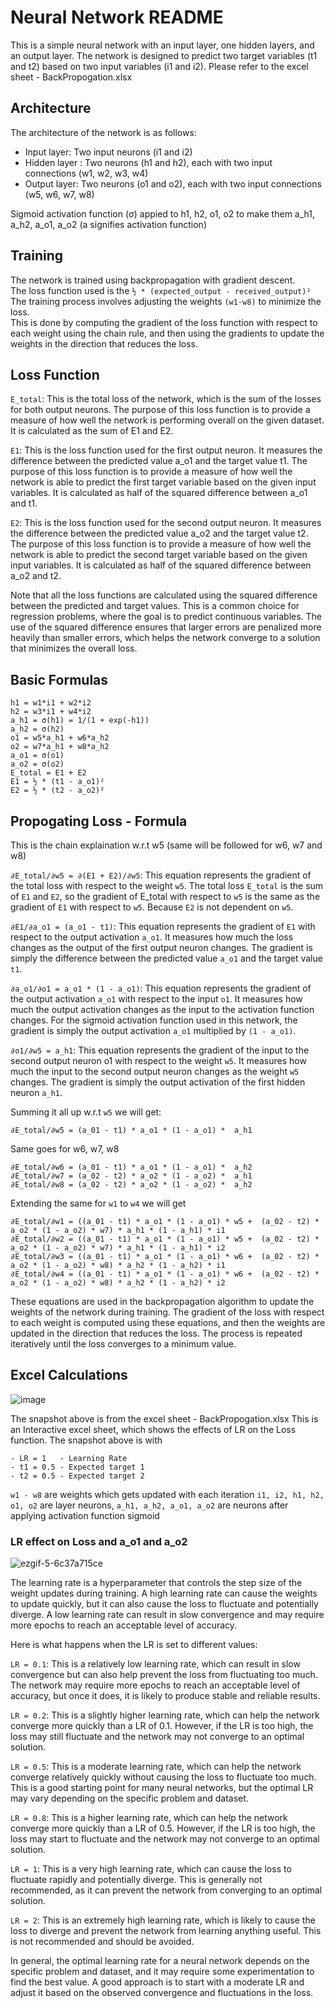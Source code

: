 # Neural Network README
This is a simple neural network with an input layer, one hidden layers, and an output layer. The network is designed to predict two target variables (t1 and t2) based on two input variables (i1 and i2). Please refer to the excel sheet - BackPropogation.xlsx

## Architecture
The architecture of the network is as follows:
- Input layer: Two input neurons (i1 and i2)
- Hidden layer : Two neurons (h1 and h2), each with two input connections (w1, w2, w3, w4)
- Output layer: Two neurons (o1 and o2), each with two input connections (w5, w6, w7, w8)

Sigmoid activation function (σ) appied to h1, h2, o1, o2 to make them a_h1, a_h2, a_o1, a_o2 (a signifies activation function)

## Training
The network is trained using backpropagation with gradient descent. <br>
The loss function used is the `½ * (expected_output - received_output)²` <br>
The training process involves adjusting the weights `(w1-w8)` to minimize the loss.<br> 
This is done by computing the gradient of the loss function with respect to each weight using the chain rule, and then using the gradients to update the weights in the direction that reduces the loss.

## Loss Function
`E_total`: This is the total loss of the network, which is the sum of the losses for both output neurons. The purpose of this loss function is to provide a measure of how well the network is performing overall on the given dataset. It is calculated as the sum of E1 and E2.

`E1`: This is the loss function used for the first output neuron. It measures the difference between the predicted value a_o1 and the target value t1. The purpose of this loss function is to provide a measure of how well the network is able to predict the first target variable based on the given input variables. It is calculated as half of the squared difference between a_o1 and t1.

`E2`: This is the loss function used for the second output neuron. It measures the difference between the predicted value a_o2 and the target value t2. The purpose of this loss function is to provide a measure of how well the network is able to predict the second target variable based on the given input variables. It is calculated as half of the squared difference between a_o2 and t2.

Note that all the loss functions are calculated using the squared difference between the predicted and target values. This is a common choice for regression problems, where the goal is to predict continuous variables. The use of the squared difference ensures that larger errors are penalized more heavily than smaller errors, which helps the network converge to a solution that minimizes the overall loss.

## Basic Formulas
```
h1 = w1*i1 + w2*i2
h2 = w3*i1 + w4*i2
a_h1 = σ(h1) = 1/(1 + exp(-h1))
a_h2 = σ(h2)
o1 = w5*a_h1 + w6*a_h2
o2 = w7*a_h1 + w8*a_h2
a_o1 = σ(o1)
a_o2 = σ(o2)
E_total = E1 + E2
E1 = ½ * (t1 - a_o1)²
E2 = ½ * (t2 - a_o2)²
```

## Propogating Loss - Formula
This is the chain explaination w.r.t w5 (same will be followed for w6, w7 and w8)

`∂E_total/∂w5 = ∂(E1 + E2)/∂w5`: This equation represents the gradient of the total loss with respect to the weight `w5`. The total loss `E_total` is the sum of `E1` and `E2`, so the gradient of E_total with respect to `w5` is the same as the gradient of `E1` with respect to `w5`. Because `E2` is not dependent on `w5`.

`∂E1/∂a_o1 = (a_o1 - t1)`: This equation represents the gradient of `E1` with respect to the output activation `a_o1`. It measures how much the loss changes as the output of the first output neuron changes. The gradient is simply the difference between the predicted value `a_o1` and the target value `t1`.

`∂a_o1/∂o1 = a_o1 * (1 - a_o1)`: This equation represents the gradient of the output activation `a_o1` with respect to the input `o1`. It measures how much the output activation changes as the input to the activation function changes. For the sigmoid activation function used in this network, the gradient is simply the output activation `a_o1` multiplied by `(1 - a_o1)`.

`∂o1/∂w5 = a_h1`: This equation represents the gradient of the input to the second output neuron o1 with respect to the weight `w5`. It measures how much the input to the second output neuron changes as the weight `w5` changes. The gradient is simply the output activation of the first hidden neuron `a_h1`.

Summing it all up w.r.t `w5` we will get: 
```
∂E_total/∂w5 = (a_01 - t1) * a_o1 * (1 - a_o1) *  a_h1
```

Same goes for w6, w7, w8
```
∂E_total/∂w6 = (a_01 - t1) * a_o1 * (1 - a_o1) *  a_h2
∂E_total/∂w7 = (a_02 - t2) * a_o2 * (1 - a_o2) *  a_h1
∂E_total/∂w8 = (a_02 - t2) * a_o2 * (1 - a_o2) *  a_h2
```
Extending the same for `w1` to `w4` we will get 
```
∂E_total/∂w1 = ((a_01 - t1) * a_o1 * (1 - a_o1) * w5 +  (a_02 - t2) * a_o2 * (1 - a_o2) * w7) * a_h1 * (1 - a_h1) * i1
∂E_total/∂w2 = ((a_01 - t1) * a_o1 * (1 - a_o1) * w5 +  (a_02 - t2) * a_o2 * (1 - a_o2) * w7) * a_h1 * (1 - a_h1) * i2
∂E_total/∂w3 = ((a_01 - t1) * a_o1 * (1 - a_o1) * w6 +  (a_02 - t2) * a_o2 * (1 - a_o2) * w8) * a_h2 * (1 - a_h2) * i1
∂E_total/∂w4 = ((a_01 - t1) * a_o1 * (1 - a_o1) * w6 +  (a_02 - t2) * a_o2 * (1 - a_o2) * w8) * a_h2 * (1 - a_h2) * i2
```
These equations are used in the backpropagation algorithm to update the weights of the network during training. The gradient of the loss with respect to each weight is computed using these equations, and then the weights are updated in the direction that reduces the loss. The process is repeated iteratively until the loss converges to a minimum value.


## Excel Calculations
![image](https://github.com/vmistry-repo/AI-Novice/assets/12965753/2e3fec89-1665-44b4-8a9f-6d3d91480b73)

The snapshot above is from the excel sheet - BackPropogation.xlsx
This is an Interactive excel sheet, which shows the effects of LR on the Loss function. 
The snapshot above is with
```
- LR = 1   - Learning Rate
- t1 = 0.5 - Expected target 1
- t2 = 0.5 - Expected target 2
```

`w1 - w8` are weights which gets updated with each iteration
`i1, i2, h1, h2, o1, o2` are layer neurons, `a_h1, a_h2, a_o1, a_o2` are neurons after applying activation function sigmoid

### LR effect on Loss and a_o1 and a_o2
![ezgif-5-6c37a715ce](https://github.com/vmistry-repo/AI-Novice/assets/12965753/2d543988-3709-422f-8a19-610b40007800)

The learning rate is a hyperparameter that controls the step size of the weight updates during training. A high learning rate can cause the weights to update quickly, but it can also cause the loss to fluctuate and potentially diverge. A low learning rate can result in slow convergence and may require more epochs to reach an acceptable level of accuracy.

Here is what happens when the LR is set to different values:

`LR = 0.1`: This is a relatively low learning rate, which can result in slow convergence but can also help prevent the loss from fluctuating too much. The network may require more epochs to reach an acceptable level of accuracy, but once it does, it is likely to produce stable and reliable results.

`LR = 0.2`: This is a slightly higher learning rate, which can help the network converge more quickly than a LR of 0.1. However, if the LR is too high, the loss may still fluctuate and the network may not converge to an optimal solution.

`LR = 0.5`: This is a moderate learning rate, which can help the network converge relatively quickly without causing the loss to fluctuate too much. This is a good starting point for many neural networks, but the optimal LR may vary depending on the specific problem and dataset.

`LR = 0.8`: This is a higher learning rate, which can help the network converge more quickly than a LR of 0.5. However, if the LR is too high, the loss may start to fluctuate and the network may not converge to an optimal solution.

`LR = 1`: This is a very high learning rate, which can cause the loss to fluctuate rapidly and potentially diverge. This is generally not recommended, as it can prevent the network from converging to an optimal solution.

`LR = 2`: This is an extremely high learning rate, which is likely to cause the loss to diverge and prevent the network from learning anything useful. This is not recommended and should be avoided.

In general, the optimal learning rate for a neural network depends on the specific problem and dataset, and it may require some experimentation to find the best value. A good approach is to start with a moderate LR and adjust it based on the observed convergence and fluctuations in the loss.
